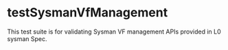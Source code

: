 # testSysmanVfManagement

This test suite is for validating Sysman VF management APIs provided in L0 sysman Spec.